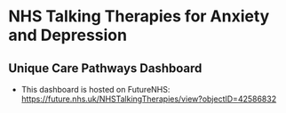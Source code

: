 # NHS Talking Therapies for Anxiety and Depression
## Unique Care Pathways Dashboard

- This dashboard is hosted on FutureNHS: https://future.nhs.uk/NHSTalkingTherapies/view?objectID=42586832
